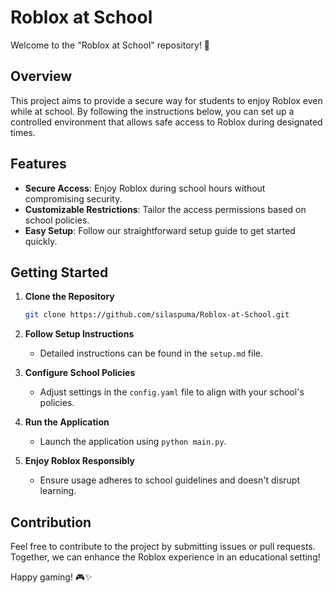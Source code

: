 # Roblox at School

Welcome to the "Roblox at School" repository! 🚀

## Overview

This project aims to provide a secure way for students to enjoy Roblox even while at school. By following the instructions below, you can set up a controlled environment that allows safe access to Roblox during designated times.

## Features

- **Secure Access**: Enjoy Roblox during school hours without compromising security.
- **Customizable Restrictions**: Tailor the access permissions based on school policies.
- **Easy Setup**: Follow our straightforward setup guide to get started quickly.

## Getting Started

1. **Clone the Repository**
    ```bash
    git clone https://github.com/silaspuma/Roblox-at-School.git
    ```

2. **Follow Setup Instructions**
    - Detailed instructions can be found in the `setup.md` file.

3. **Configure School Policies**
    - Adjust settings in the `config.yaml` file to align with your school's policies.

4. **Run the Application**
    - Launch the application using `python main.py`.

5. **Enjoy Roblox Responsibly**
    - Ensure usage adheres to school guidelines and doesn't disrupt learning.

## Contribution

Feel free to contribute to the project by submitting issues or pull requests. Together, we can enhance the Roblox experience in an educational setting!

Happy gaming! 🎮✨
